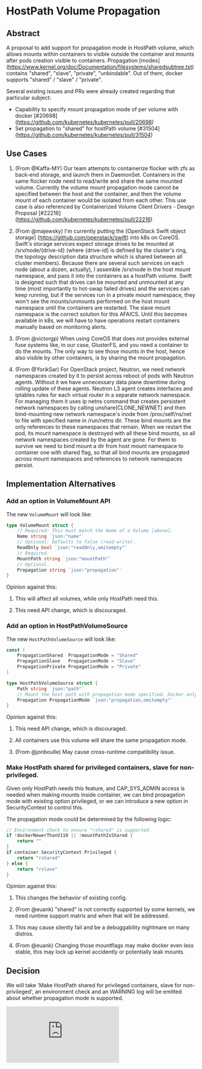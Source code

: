 # HostPath Volume Propagation

## Abstract

A proposal to add support for propagation mode in HostPath volume, which allows
mounts within containers to visible outside the container and mounts after pods
creation visible to containers. Propagation [modes] (https://www.kernel.org/doc/Documentation/filesystems/sharedsubtree.txt) contains "shared", "slave", "private",
"unbindable". Out of them, docker supports "shared" / "slave" / "private".

Several existing issues and PRs were already created regarding that particular
subject:
* Capability to specify mount propagation mode of per volume with docker [#20698] (https://github.com/kubernetes/kubernetes/pull/20698)
* Set propagation to "shared" for hostPath volume [#31504] (https://github.com/kubernetes/kubernetes/pull/31504)

## Use Cases

1. (From @Kaffa-MY) Our team attempts to containerize flocker with zfs as back-end
storage, and launch them in DaemonSet. Containers in the same flocker node need
to read/write and share the same mounted volume. Currently the volume mount
propagation mode cannot be specified between the host and the container, and then
the volume mount of each container would be isolated from each other.
This use case is also referenced by Containerized Volume Client Drivers - Design
Proposal [#22216] (https://github.com/kubernetes/kubernetes/pull/22216)

1. (From @majewsky) I'm currently putting the [OpenStack Swift object storage] (https://github.com/openstack/swift) into
k8s on CoreOS. Swift's storage services expect storage drives to be mounted at
/srv/node/{drive-id} (where {drive-id} is defined by the cluster's ring, the topology
description data structure which is shared between all cluster members). Because
there are several such services on each node (about a dozen, actually), I assemble
/srv/node in the host mount namespace, and pass it into the containers as a hostPath
volume.
Swift is designed such that drives can be mounted and unmounted at any time (most
importantly to hot-swap failed drives) and the services can keep running, but if
the services run in a private mount namespace, they won't see the mounts/unmounts
performed on the host mount namespace until the containers are restarted.
The slave mount namespace is the correct solution for this AFAICS. Until this
becomes available in k8s, we will have to have operations restart containers manually
based on monitoring alerts.

1. (From @victorgp) When using CoreOS that does not provides external fuse systems
like, in our case, GlusterFS, and you need a container to do the mounts. The only
way to see those mounts in the host, hence also visible by other containers, is by
sharing the mount propagation.

1. (From @YorikSar) For OpenStack project, Neutron, we need network namespaces
created by it to persist across reboot of pods with Neutron agents. Without it
we have unnecessary data plane downtime during rolling update of these agents.
Neutron L3 agent creates interfaces and iptables rules for each virtual router
in a separate network namespace. For managing them it uses ip netns command that
creates persistent network namespaces by calling unshare(CLONE_NEWNET) and then
bind-mounting new network namespace's inode from /proc/self/ns/net to file with
specified name in /run/netns dir. These bind mounts are the only references to
these namespaces that remain.
When we restart the pod, its mount namespace is destroyed with all these bind
mounts, so all network namespaces created by the agent are gone. For them to
survive we need to bind mount a dir from host mount namespace to container one
with shared flag, so that all bind mounts are propagated across mount namespaces
and references to network namespaces persist.


## Implementation Alternatives

### Add an option in VolumeMount API

The new `VolumeMount` will look like:

```go
type VolumeMount struct {
	// Required: This must match the Name of a Volume [above].
	Name string `json:"name"`
	// Optional: Defaults to false (read-write).
	ReadOnly bool `json:"readOnly,omitempty"`
	// Required.
	MountPath string `json:"mountPath"`
	// Optional.
	Propagation string `json:"propagation"`
}
```

Opinion against this:

1. This will affect all volumes, while only HostPath need this.

1. This need API change, which is discouraged.

### Add an option in HostPathVolumeSource

The new `HostPathVolumeSource` will look like:

```go
const (
	PropagationShared  PropagationMode = "Shared"
	PropagationSlave   PropagationMode = "Slave"
	PropagationPrivate PropagationMode = "Private"
)

type HostPathVolumeSource struct {
	Path string `json:"path"`
	// Mount the host path with propagation mode specified. Docker only.
	Propagation PropagationMode `json:"propagation,omitempty"`
}
```

Opinion against this:

1. This need API change, which is discouraged.

1. All containers use this volume will share the same propagation mode.

1. (From @jonboulle) May cause cross-runtime compatibility issue.

### Make HostPath shared for privileged containers, slave for non-privileged.

Given only HostPath needs this feature, and CAP_SYS_ADMIN access is needed when
making mounts inside container, we can bind propagation mode with existing option
privileged, or we can introduce a new option in SecurityContext to control this.

The propagation mode could be determined by the following logic:

```go
// Environment check to ensure "rshared" is supported.
if !dockerNewerThanV110 || !mountPathIsShared {
	return ""
}
if container.SecurityContext.Privileged {
	return "rshared"
} else {
	return "rslave"
}
```

Opinion against this:

1. This changes the behavior of existing config.

1. (From @euank) "shared" is not correctly supported by some kernels, we need
runtime support matrix and when that will be addressed.

1. This may cause silently fail and be a debuggability nightmare on many
distros.

1. (From @euank) Changing those mountflags may make docker even less stable,
this may lock up kernel accidently or potentially leak mounts.


## Decision

We will take 'Make HostPath shared for privileged containers, slave for
non-privileged', an environment check and an WARNING log will be emitted about
whether propagation mode is supported.


<!-- BEGIN MUNGE: GENERATED_ANALYTICS -->
[![Analytics](https://kubernetes-site.appspot.com/UA-36037335-10/GitHub/docs/proposals/propagation.md?pixel)]()
<!-- END MUNGE: GENERATED_ANALYTICS -->
